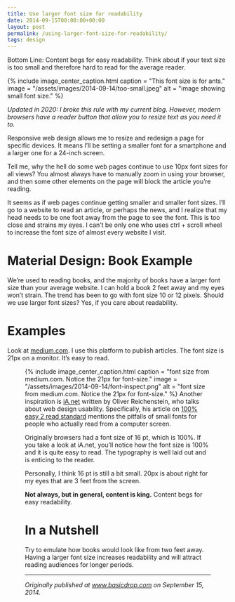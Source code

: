 ```yaml
---
title: Use larger font size for readability
date: 2014-09-15T00:00:00+00:00
layout: post
permalink: /using-larger-font-size-for-readability/
tags: design
---
```


Bottom Line: Content begs for easy readability. Think about if your text size is too small and therefore hard to read for the average reader.

{% include image_center_caption.html 
    caption = "This font size is for ants."
    image = "/assets/images/2014-09-14/too-small.jpeg"
    alt = "image showing small font size."
%}

*Updated in 2020: I broke this rule with my current blog. However, modern browsers have a reader button that allow you to resize text as you need it to.*

Responsive web design allows me to resize and redesign a page for specific devices. It means I’ll be setting a smaller font for a smartphone and a larger one for a 24-inch screen.

Tell me, why the hell do some web pages continue to use 10px font sizes for all views? You almost always have to manually zoom in using your browser, and then some other elements on the page will block the article you’re reading.

It seems as if web pages continue getting smaller and smaller font sizes. I’ll go to a website to read an article, or perhaps the news, and I realize that my head needs to be one foot away from the page to see the font. This is too close and strains my eyes. I can’t be only one who uses ctrl + scroll wheel to increase the font size of almost every website I visit.

# Material Design: Book Example

We’re used to reading books, and the majority of books have a larger font size than your average website. I can hold a book 2 feet away and my eyes won’t strain. The trend has been to go with font size 10 or 12 pixels. Should we use larger font sizes? Yes, if you care about readability.

# Examples

Look at <a href="http://medium.com" target="_blank" rel="noopener noreferrer">medium.com</a>. I use this platform to publish articles. The font size is 21px on a monitor. It’s easy to read.<figure class="wp-caption"> 

{% include image_center_caption.html 
    caption = "font size from medium.com. Notice the 21px for font-size."
    image = "/assets/images/2014-09-14/font-inspect.png"
    alt = "font size from medium.com. Notice the 21px for font-size."
%}
Another inspiration is <a href="http://ia.net" target="_blank" rel="noopener noreferrer">iA.net</a> written by Oliver Reichenstein, who talks about web design usability. Specifically, his article on <a href="http://ia.net/blog/100e2r/" target="_blank" rel="noopener noreferrer">100% easy 2 read standard</a> mentions the pitfalls of small fonts for people who actually read from a computer screen.

Originally browsers had a font size of 16 pt, which is 100%. If you take a look at iA.net, you’ll notice how the font size is 100% and it is quite easy to read. The typography is well laid out and is enticing to the reader.

Personally, I think 16 pt is still a bit small. 20px is about right for my eyes that are 3 feet from the screen.

**Not always, but in general, content is king.** Content begs for easy readability.

# In a Nutshell

Try to emulate how books would look like from two feet away. Having a larger font size increases readability and will attract reading audiences for longer periods.

* * *

_Originally published at_ <a href="http://www.basicdrop.com/posts/web-font-size" target="_blank" rel="noopener noreferrer"><em>www.basicdrop.com</em></a> _on September 15, 2014._